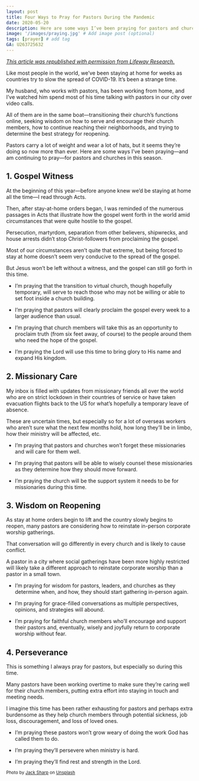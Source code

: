 ```yaml
---
layout: post
title: Four Ways to Pray for Pastors During the Pandemic
date: 2020-05-20
description: Here are some ways I’ve been praying for pastors and churches in this season. # Add post description (optional)
image: '/images/praying.jpg' # Add image post (optional)
tags: [prayer] # add tag
GA: U263725632
---
```

<a href= "https://research.lifeway.com/2020/05/11/4-ways-to-pray-for-pastors-right-now/" target= "blank">*This article was republished with permission from Lifeway Research.*</a>

Like most people in the world, we’ve been staying at home for weeks as countries try to slow the spread of COVID-19. It’s been a strange time. 

My husband, who works with pastors, has been working from home, and I’ve watched him spend most of his time talking with pastors in our city over video calls. 

All of them are in the same boat—transitioning their church’s functions online, seeking wisdom on how to serve and encourage their church members, how to continue reaching their neighborhoods, and trying to determine the best strategy for reopening.

Pastors carry a lot of weight and wear a lot of hats, but it seems they’re doing so now more than ever. Here are some ways I’ve been praying—and am continuing to pray—for pastors and churches in this season.

## 1. Gospel Witness

At the beginning of this year—before anyone knew we’d be staying at home all the time—I read through Acts.

Then, after stay-at-home orders began, I was reminded of the numerous passages in Acts that illustrate how the gospel went forth in the world amid circumstances that were quite hostile to the gospel. 

Persecution, martyrdom, separation from other believers, shipwrecks, and house arrests didn’t stop Christ-followers from proclaiming the gospel.

Most of our circumstances aren’t quite that extreme, but being forced to stay at home doesn’t seem very conducive to the spread of the gospel.

But Jesus won’t be left without a witness, and the gospel can still go forth in this time. 

- I’m praying that the transition to virtual church, though hopefully temporary, will serve to reach those who may not be willing or able to set foot inside a church building.

- I’m praying that pastors will clearly proclaim the gospel every week to a larger audience than usual.

- I’m praying that church members will take this as an opportunity to proclaim truth (from six feet away, of course) to the people around them who need the hope of the gospel.

- I’m praying the Lord will use this time to bring glory to His name and expand His kingdom.

## 2. Missionary Care

My inbox is filled with updates from missionary friends all over the world who are on strict lockdown in their countries of service or have taken evacuation flights back to the US for what’s hopefully a temporary leave of absence. 

These are uncertain times, but especially so for a lot of overseas workers who aren’t sure what the next few months hold, how long they’ll be in limbo, how their ministry will be affected, etc.

   * I’m praying that pastors and churches won’t forget these missionaries and will care for them well.

   * I’m praying that pastors will be able to wisely counsel these missionaries as they determine how they should move forward.

   * I’m praying the church will be the support system it needs to be for missionaries during this time.

## 3. Wisdom on Reopening

As stay at home orders begin to lift and the country slowly begins to reopen, many pastors are considering how to reinstate in-person corporate worship gatherings.

That conversation will go differently in every church and is likely to cause conflict. 

A pastor in a city where social gatherings have been more highly restricted will likely take a different approach to reinstate corporate worship than a pastor in a small town.

   * I’m praying for wisdom for pastors, leaders, and churches as they determine when, and how, they should start gathering in-person again.

   *   I’m praying for grace-filled conversations as multiple perspectives, opinions, and strategies will abound.

   *   I’m praying for faithful church members who’ll encourage and support their pastors and, eventually, wisely and joyfully return to corporate worship without fear.

## 4. Perseverance

This is something I always pray for pastors, but especially so during this time.

Many pastors have been working overtime to make sure they’re caring well for their church members, putting extra effort into staying in touch and meeting needs. 

I imagine this time has been rather exhausting for pastors and perhaps extra burdensome as they help church members through potential sickness, job loss, discouragement, and loss of loved ones.

   * I’m praying these pastors won’t grow weary of doing the work God has called them to do.

   * I’m praying they’ll persevere when ministry is hard.

   * I’m praying they’ll find rest and strength in the Lord.

<sub>Photo by <a href="https://unsplash.com/@jacksharp_photography?utm_content=creditCopyText&utm_medium=referral&utm_source=unsplash">Jack Sharp</a> on <a href="https://unsplash.com/photos/men-touching-each-others-foreheads-ShCVvQbQBDk?utm_content=creditCopyText&utm_medium=referral&utm_source=unsplash">Unsplash</a></sub>
  